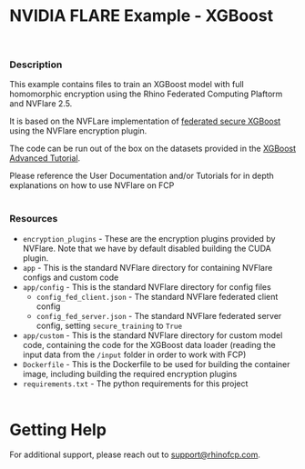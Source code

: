# NVIDIA FLARE Example - XGBoost
<br/>

### **Description**

This example contains files to train an XGBoost model with full homomorphic encryption using the Rhino Federated Computing Plaftorm and NVFlare 2.5.

It is based on the NVFLare implementation of [federated secure XGBoost](https://github.com/NVIDIA/NVFlare/tree/2.5/examples/advanced/xgboost_secure) using the NVFlare encryption plugin.

The code can be run out of the box on the datasets provided in the [XGBoost Advanced Tutorial](../../../../tutorials/advanced/federated-training/xgboost-horizontal/data).

Please reference the User Documentation and/or Tutorials for in depth explanations on how to use NVFlare on FCP
<br/><br/>

### **Resources**
- `encryption_plugins` - These are the encryption plugins provided by NVFlare. Note that we have by default disabled building the CUDA plugin.
- `app` - This is the standard NVFlare directory for containing NVFlare configs and custom code
- `app/config` - This is the standard NVFlare directory for config files
  - `config_fed_client.json` - The standard NVFlare federated client config 
  - `config_fed_server.json` - The standard NVFlare federated server config, setting `secure_training` to `True`
- `app/custom` - This is the standard NVFlare directory for custom model code, containing the code for the XGBoost data loader (reading the input data from the `/input` folder in order to work with FCP)
- `Dockerfile` - This is the Dockerfile to be used for building the container image, including building the required encryption plugins
- `requirements.txt` - The python requirements for this project
<br><br>

# Getting Help
For additional support, please reach out to [support@rhinofcp.com](mailto:support@rhinofcp.com).